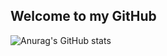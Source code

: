 ## Welcome to my GitHub
![Anurag's GitHub stats](https://github-readme-stats.vercel.app/api?username=byhartvig&show_icons=true)


